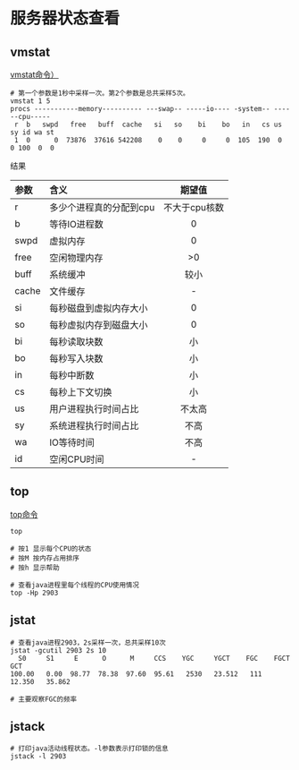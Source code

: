 # 服务器状态查看

## vmstat

[vmstat命令）](http://man.linuxde.net/vmstat)

```shell
# 第一个参数是1秒中采样一次。第2个参数是总共采样5次。
vmstat 1 5
procs -----------memory---------- ---swap-- -----io---- -system-- ------cpu-----
 r  b   swpd   free   buff  cache   si   so    bi    bo   in   cs us sy id wa st
 1  0      0  73876  37616 542208    0    0     0     0  105  190  0  0 100  0  0

```

结果

|参数|含义|期望值|
|:-- |:--|:--:|
|r   |多少个进程真的分配到cpu|不大于cpu核数|
|b   |等待IO进程数|0|
|swpd|虚拟内存|0|
|free|空闲物理内存|>0|
|buff|系统缓冲|较小|
|cache|文件缓存|-|
|si|每秒磁盘到虚拟内存大小|0|
|so|每秒虚拟内存到磁盘大小|0|
|bi|每秒读取块数|小|
|bo|每秒写入块数|小|
|in|每秒中断数|小|
|cs|每秒上下文切换|小|
|us|用户进程执行时间占比|不太高|
|sy|系统进程执行时间占比|不高|
|wa|IO等待时间|不高|
|id|空闲CPU时间|-|

## top

[top命令](http://man.linuxde.net/top)

```shell
top

# 按1 显示每个CPU的状态
# 按M 按内存占用排序
# 按h 显示帮助

# 查看java进程里每个线程的CPU使用情况
top -Hp 2903
```

## jstat

```shell
# 查看java进程2903，2s采样一次，总共采样10次
jstat -gcutil 2903 2s 10
  S0     S1     E      O      M     CCS    YGC     YGCT    FGC    FGCT     GCT
100.00   0.00  98.77  78.38  97.60  95.61   2530   23.512   111   12.350   35.862

# 主要观察FGC的频率
```

## jstack

```shell
# 打印java活动线程状态。-l参数表示打印锁的信息
jstack -l 2903
```